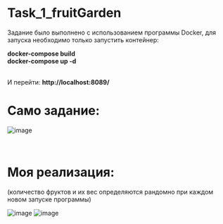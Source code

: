 # Task_1_fruitGarden
<p>Задание было выполнено с использованием программы Docker, для запуска необходимо только запустить контейнер:</p>

<b>docker-compose build<br>
docker-compose up -d</b><br><br>

И перейти: <b>http://localhost:8089/</b>

<h1>Само задание:</h1>

![image](https://user-images.githubusercontent.com/112812361/216816581-9796fa88-4664-40f8-a6ca-ca6e0ad77d52.png)

<br>
<h1>Моя реализация:</h1>
<p>(количество фруктов и их вес определяются рандомно при каждом новом запуске программы)</p>

![image](https://user-images.githubusercontent.com/112812361/216817082-aac74434-e5d6-4bb0-a8c0-b781c75aad11.png)
![image](https://user-images.githubusercontent.com/112812361/216817091-cf9a516b-96cd-43aa-a5ab-c9a72889894c.png)
